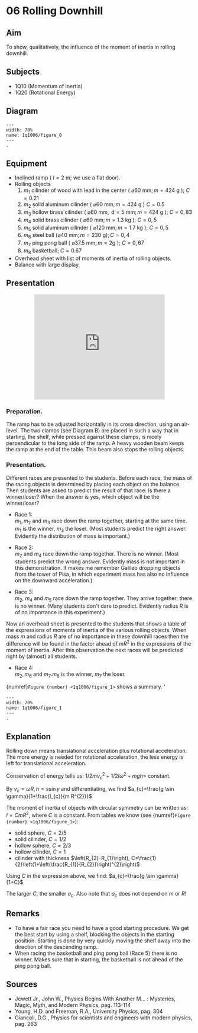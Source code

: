 # 06 Rolling Downhill 
    
## Aim   
 To show, qualitatively, the influence of the moment of inertia in rolling downhill.    
  
## Subjects   
* 1Q10 (Momentum of Inertia) 
* 1Q20 (Rotational Energy)   

## Diagram
   
```{figure} figures/figure_0.png  
---  
width: 70%  
name: 1q1006/figure_0  
---  
. 
```

## Equipment
- Inclined ramp ( $l=2 \mathrm{~m}$; we use a flat door).
- Rolling objects
    1. $m_{1}$ cilinder of wood with lead in the center ( $\varnothing 60 \mathrm{~mm} ; m=424 \mathrm{~g}$ ); $C=0.21$
    2. $m_{2}$ solid aluminum cilinder ( $\varnothing 60 \mathrm{~mm} ; m=424 \mathrm{~g}$ ) $C=0.5$
    3. $m_{3}$ hollow brass cilinder ( $\varnothing 60 \mathrm{~mm}, \mathrm{~d}=5 \mathrm{~mm} ; m=424 \mathrm{~g}$ ); $C=0,83$
    4. $m_{4}$ solid brass cilinder ( $\varnothing 60 \mathrm{~mm} ; m=1.3 \mathrm{~kg}$ ); $C=0,5$
    5. $m_{5}$ solid aluminum cilinder ( $\varnothing 120 \mathrm{~mm} ; m=1.7 \mathrm{~kg}$ ); $C=0,5$
    6. $m_{6}$ steel ball $(\varnothing 40 \mathrm{~mm} ; m=230 \mathrm{~g}) ; C=0,4$
    7. $m_{7}$ ping pong ball ( $\varnothing 37.5 \mathrm{~mm} ; m=2 \mathrm{g}$ ); $C=0,67$
    8. $m_{8}$ basketball; $C=0.67$
- Overhead sheet with list of moments of inertia of rolling objects.
- Balance with large display.
     
  
## Presentation   

<div style="display: flex; justify-content: center;">
    <div style="position: relative; width: 70%; height: 0; padding-bottom: 56.25%;">
        <iframe
            src="https://www.youtube.com/embed/gkH8Ex7yCb0?si=QKnOiUn7372H9vz_"
            style="position: absolute; top: 0; left: 0; width: 100%; height: 100%;"
            frameborder="0"
            allow="accelerometer; autoplay; clipboard-write; encrypted-media; gyroscope; picture-in-picture"
            allowfullscreen
        ></iframe>
    </div>
</div>

### Preparation.

The ramp has to be adjusted horizontally in its cross direction, using an air-level. The two clamps (see Diagram B) are placed in such a way that in starting, the shelf, while pressed against these clamps, is nicely perpendicular to the long side of the ramp. A heavy wooden beam keeps the ramp at the end of the table. This beam also stops the rolling objects.

### Presentation.

Different races are presented to the students. Before each race, the mass of the racing objects is determined by placing each object on the balance. Then students are asked to predict the result of that race: Is there a winner/loser? When the answer is yes, which object will be the winner/loser?

- Race 1:   
    $m_{1}, m_{2}$ and $m_{3}$ race down the ramp together, starting at the same time. $m_{1}$ is the winner, $m_{3}$ the loser. (Most students predict the right answer. Evidently the distribution of mass is important.)

- Race 2:   
    $m_{2}$ and $m_{4}$ race down the ramp together. There is no winner. (Most students predict the wrong answer. Evidently mass is not important in this demonstration. It makes me remember Galileo dropping objects from the tower of Pisa, in which experiment mass has also no influence on the downward acceleration.)

- Race 3:   
    $m_{2}$, $m_{4}$ and $m_{5}$ race down the ramp together. They arrive together; there is no winner. (Many students don't dare to predict. Evidently radius $R$ is of no importance in this experiment.)

Now an overhead sheet is presented to the students that shows a table of the expressions of moments of inertia of the various rolling objects. When mass $m$ and radius $R$ are of no importance in these downhill races then the difference will be found in the factor ahead of $m R^{2}$ in the expressions of the moment of inertia. After this observation the next races will be predicted right by (almost) all students.

- Race 4:   
    $m_{2}, m_{6}$ and $m_{7} . m_{6}$ is the winner, $m_{7}$ the loser.

{numref}`Figure {number} <1q1006/figure_1>` shows a summary.  '

```{figure} figures/figure_1.png  
---  
width: 70%  
name: 1q1006/figure_1
---  
.
```
  
## Explanation   
Rolling down means translational acceleration plus rotational acceleration. The more energy is needed for rotational acceleration, the less energy is left for translational acceleration.

Conservation of energy tells us: $1 / 2 m v_{c}^{2}+1 / 2 I \omega^{2}+m g h=$ constant.

By $v_{c}=\omega R, h=s \sin \gamma$ and differentiating, we find $a_{c}=\frac{g \sin \gamma}{1+\frac{I_{c}}{m R^{2}}}$

The moment of inertia of objects with circular symmetry can be written as: $I=C m R^{2}$, where $C$ is a constant. From tables we know (see {numref}`Figure {number} <1q1006/figure_1>`):

- solid sphere, $C=2 / 5$
- solid cilinder, $C=1 / 2$
- hollow sphere, $C=2 / 3$
- hollow cilinder, $C=1$
- cilinder with thickness $\left(R_{2}-R_{1}\right), C=\frac{1}{2}\left(1+\left(\frac{R_{1}}{R_{2}}\right)^{2}\right)$

Using $C$ in the expression above, we find: $a_{c}=\frac{g \sin \gamma}{1+C}$

The larger $C$, the smaller $a_{c}$. Also note that $a_{c}$ does not depend on $m$ or $R$!
  
## Remarks
 *  To have a fair race you need to have a good starting procedure. We get the best start by using a shelf, blocking the objects in the starting position. Starting is done by very quickly moving the shelf away into the direction of the descending ramp. 
 *  When racing the basketball and ping pong ball (Race 5) there is no winner. Makes sure that in starting, the basketball is not
 ahead of the ping pong ball.   
  
## Sources
 *  Jewett Jr., John W., Physics Begins With Another M... : Mysteries, Magic, Myth, and Modern Physics, pag. 113-114 
 *  Young, H.D. and Freeman, R.A., University Physics, pag. 304 
 *  Giancoli, D.G., Physics for scientists and engineers with modern physics, pag. 263
  
